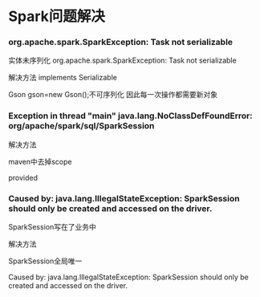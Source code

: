 # Spark问题解决



### org.apache.spark.SparkException: Task not serializable

实体未序列化
org.apache.spark.SparkException: Task not serializable

解决方法
implements Serializable



Gson gson=new Gson();不可序列化 因此每一次操作都需要新对象



### Exception in thread "main" java.lang.NoClassDefFoundError: org/apache/spark/sql/SparkSession



解决方法

maven中去掉scope

<scope>provided</scope>





### Caused by: java.lang.IllegalStateException: SparkSession should only be created and accessed on the driver.

SparkSession写在了业务中

解决方法

SparkSession全局唯一



Caused by: java.lang.IllegalStateException: SparkSession should only be created and accessed on the driver.